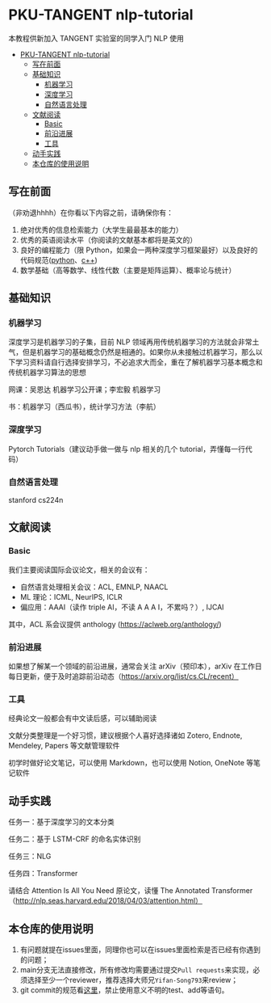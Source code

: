 # PKU-TANGENT nlp-tutorial

本教程供新加入 TANGENT 实验室的同学入门 NLP 使用

- [PKU-TANGENT nlp-tutorial](#pku-tangent-nlp-tutorial)
  - [写在前面](#写在前面)
  - [基础知识](#基础知识)
    - [机器学习](#机器学习)
    - [深度学习](#深度学习)
    - [自然语言处理](#自然语言处理)
  - [文献阅读](#文献阅读)
    - [Basic](#basic)
    - [前沿进展](#前沿进展)
    - [工具](#工具)
  - [动手实践](#动手实践)
  - [本仓库的使用说明](#本仓库的使用说明)

## 写在前面

（非劝退hhhh）在你看以下内容之前，请确保你有：

1. 绝对优秀的信息检索能力（大学生最最基本的能力）
2. 优秀的英语阅读水平（你阅读的文献基本都将是英文的）
3. 良好的编程能力（限 Python，如果会一两种深度学习框架最好）以及良好的代码规范([python](https://zh-google-styleguide.readthedocs.io/en/latest/google-python-styleguide/python_style_rules/)、[c++](https://zh-google-styleguide.readthedocs.io/en/latest/google-cpp-styleguide/contents/))
4. 数学基础（高等数学、线性代数（主要是矩阵运算）、概率论与统计）



## 基础知识

### 机器学习

深度学习是机器学习的子集，目前 NLP 领域再用传统机器学习的方法就会非常土气，但是机器学习的基础概念仍然是相通的。如果你从未接触过机器学习，那么以下学习资料请自行选择安排学习，不必追求大而全，重在了解机器学习基本概念和传统机器学习算法的思想

网课：吴恩达 机器学习公开课；李宏毅 机器学习

书：机器学习（西瓜书），统计学习方法（李航）

### 深度学习



Pytorch Tutorials（建议动手做一做与 nlp 相关的几个 tutorial，弄懂每一行代码）

### 自然语言处理

stanford cs224n



## 文献阅读

### Basic

我们主要阅读国际会议论文，相关的会议有：

- 自然语言处理相关会议：ACL, EMNLP, NAACL
- ML 理论：ICML, NeurIPS, ICLR
- 偏应用：AAAI（读作 triple AI，不读 A A A I，不累吗？）, IJCAI

其中，ACL 系会议提供 anthology (https://aclweb.org/anthology/)

### 前沿进展

如果想了解某一个领域的前沿进展，通常会关注 arXiv（预印本），arXiv 在工作日每日更新，便于及时追踪前沿动态（https://arxiv.org/list/cs.CL/recent）

### 工具

经典论文一般都会有中文读后感，可以辅助阅读

文献分类整理是一个好习惯，建议根据个人喜好选择诸如 Zotero, Endnote, Mendeley, Papers 等文献管理软件

初学时做好论文笔记，可以使用 Markdown，也可以使用 Notion, OneNote 等笔记软件





## 动手实践

任务一：基于深度学习的文本分类



任务二：基于 LSTM-CRF 的命名实体识别



任务三：NLG



任务四：Transformer

请结合 Attention Is All You Need 原论文，读懂 The Annotated Transformer（http://nlp.seas.harvard.edu/2018/04/03/attention.html）



## 本仓库的使用说明

1. 有问题就提在issues里面，同理你也可以在issues里面检索是否已经有你遇到的问题；
2. main分支无法直接修改，所有修改均需要通过提交`Pull requests`来实现，必须选择至少一个reviewer，推荐选择大师兄`Yifan-Song793`来review；
3. git commit的规范看[这里](https://juejin.cn/post/6844903793033756680)，禁止使用意义不明的test、add等语句。